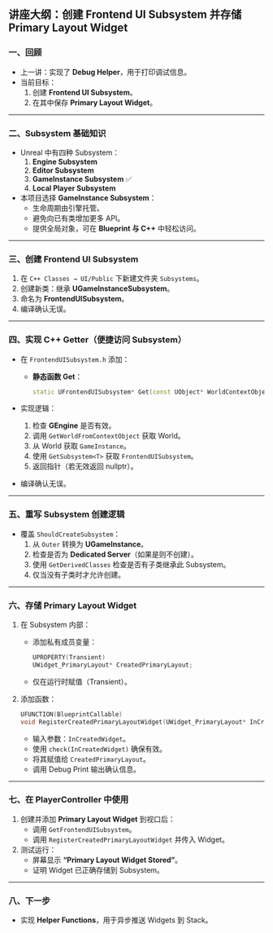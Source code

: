 ## 讲座大纲：创建 Frontend UI Subsystem 并存储 Primary Layout Widget

### 一、回顾

- 上一讲：实现了 **Debug Helper**，用于打印调试信息。
- 当前目标：
  1. 创建 **Frontend UI Subsystem**。
  2. 在其中保存 **Primary Layout Widget**。

------

### 二、Subsystem 基础知识

- Unreal 中有四种 Subsystem：
  1. **Engine Subsystem**
  2. **Editor Subsystem**
  3. **GameInstance Subsystem** ✅
  4. **Local Player Subsystem**
- 本项目选择 **GameInstance Subsystem**：
  - 生命周期由引擎托管。
  - 避免向已有类增加更多 API。
  - 提供全局对象，可在 **Blueprint 与 C++** 中轻松访问。

------

### 三、创建 Frontend UI Subsystem

1. 在 `C++ Classes → UI/Public` 下新建文件夹 `Subsystems`。
2. 创建新类：继承 **UGameInstanceSubsystem**。
3. 命名为 **FrontendUISubsystem**。
4. 编译确认无误。

------

### 四、实现 C++ Getter（便捷访问 Subsystem）

- 在 `FrontendUISubsystem.h` 添加：

  - **静态函数 Get**：

    ```cpp
    static UFrontendUISubsystem* Get(const UObject* WorldContextObject);
    ```

- 实现逻辑：

  1. 检查 **GEngine** 是否有效。
  2. 调用 `GetWorldFromContextObject` 获取 World。
  3. 从 World 获取 `GameInstance`。
  4. 使用 `GetSubsystem<T>` 获取 `FrontendUISubsystem`。
  5. 返回指针（若无效返回 nullptr）。

- 编译确认无误。

------

### 五、重写 Subsystem 创建逻辑

- 覆盖 `ShouldCreateSubsystem`：
  1. 从 `Outer` 转换为 **UGameInstance**。
  2. 检查是否为 **Dedicated Server**（如果是则不创建）。
  3. 使用 `GetDerivedClasses` 检查是否有子类继承此 Subsystem。
  4. 仅当没有子类时才允许创建。

------

### 六、存储 Primary Layout Widget

1. 在 Subsystem 内部：

   - 添加私有成员变量：

     ```cpp
     UPROPERTY(Transient)
     UWidget_PrimaryLayout* CreatedPrimaryLayout;
     ```

   - 仅在运行时赋值（Transient）。

2. 添加函数：

   ```cpp
   UFUNCTION(BlueprintCallable)
   void RegisterCreatedPrimaryLayoutWidget(UWidget_PrimaryLayout* InCreatedWidget);
   ```

   - 输入参数：`InCreatedWidget`。
   - 使用 `check(InCreatedWidget)` 确保有效。
   - 将其赋值给 `CreatedPrimaryLayout`。
   - 调用 Debug Print 输出确认信息。

------

### 七、在 PlayerController 中使用

1. 创建并添加 **Primary Layout Widget** 到视口后：
   - 调用 `GetFrontendUISubsystem`。
   - 调用 `RegisterCreatedPrimaryLayoutWidget` 并传入 Widget。
2. 测试运行：
   - 屏幕显示 **“Primary Layout Widget Stored”**。
   - 证明 Widget 已正确存储到 Subsystem。

------

### 八、下一步

- 实现 **Helper Functions**，用于异步推送 Widgets 到 Stack。